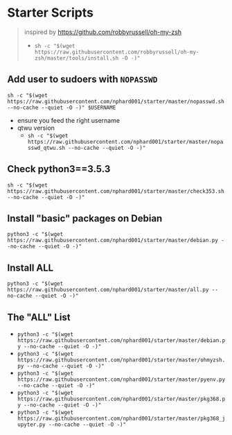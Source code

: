 # Starter Scripts
> inspired by https://github.com/robbyrussell/oh-my-zsh
> + `sh -c "$(wget https://raw.githubusercontent.com/robbyrussell/oh-my-zsh/master/tools/install.sh -O -)"`


## Add user to sudoers with `NOPASSWD`
`
sh -c "$(wget https://raw.githubusercontent.com/nphard001/starter/master/nopasswd.sh --no-cache --quiet -O -)" $USERNAME
`
+ ensure you feed the right username
+ qtwu version
    + `
sh -c "$(wget https://raw.githubusercontent.com/nphard001/starter/master/nopasswd_qtwu.sh --no-cache --quiet -O -)"
`

## Check python3==3.5.3
`
sh -c "$(wget https://raw.githubusercontent.com/nphard001/starter/master/check353.sh --no-cache --quiet -O -)"
`

## Install "basic" packages on Debian
`
python3 -c "$(wget https://raw.githubusercontent.com/nphard001/starter/master/debian.py --no-cache --quiet -O -)"
`

## Install ALL
`
python3 -c "$(wget https://raw.githubusercontent.com/nphard001/starter/master/all.py --no-cache --quiet -O -)"
`

## The "ALL" List
+ `
python3 -c "$(wget https://raw.githubusercontent.com/nphard001/starter/master/debian.py --no-cache --quiet -O -)"
`
+ `
python3 -c "$(wget https://raw.githubusercontent.com/nphard001/starter/master/ohmyzsh.py --no-cache --quiet -O -)"
`
+ `
python3 -c "$(wget https://raw.githubusercontent.com/nphard001/starter/master/pyenv.py --no-cache --quiet -O -)"
`
+ `
python3 -c "$(wget https://raw.githubusercontent.com/nphard001/starter/master/pkg368.py --no-cache --quiet -O -)"
`
+ `
python3 -c "$(wget https://raw.githubusercontent.com/nphard001/starter/master/pkg368_jupyter.py --no-cache --quiet -O -)"
`